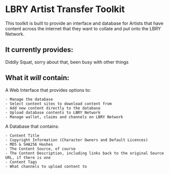 # LBRY Artist Transfer Toolkit
This toolkit is built to provide an interface and database for Artists that have content across the internet that they want to collate and put onto the LBRY Network.

## It currently provides:
  Diddly Squat, sorry about that, been busy with other things

## What it _will_ contain:

  A Web Interface that provides options to:
  
    - Manage the database
    - Select content sites to download content from
    - Add new content directly to the database
    - Upload database contents to LBRY Network
    - Manage wallet, claims and channels on LBRY Network

  A Database that contains:
  
    - Content Title
    - Copyright Information (Character Owners and Default Licences)
    - MD5 & SHA256 Hashes
    - The Content Source, of course
    - The Content Description, including links back to the original Source URL, if there is one
    - Content Tags
    - What channels to upload content to
